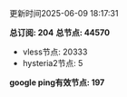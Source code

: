 更新时间2025-06-09 18:17:31

**总订阅: 204**
**总节点: 44570**
- vless节点: 20333
- hysteria2节点: 5

**google ping有效节点: 197**
